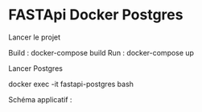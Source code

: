 # FASTApi Docker Postgres
Lancer le projet

Build : docker-compose build
Run : docker-compose up

Lancer Postgres

docker exec -it fastapi-postgres bash



Schéma applicatif :


